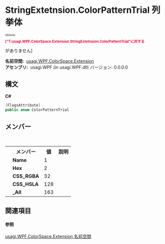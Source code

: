 # StringExtetnsion.ColorPatternTrial 列挙体

<div style="font-size:30%"><a href="https://github.com/usagi/usagi.cs/blob/master/docs/Home.md">≪Back to Home</a></div><p style="color: #dc143c; font-size: 8.5pt; font-weight: bold;">["T:usagi.WPF.ColorSpace.Extension.StringExtetnsion.ColorPatternTrial"に対する<summary>がありません]</p><strong>名前空間:</strong>
&nbsp;<a href="N_usagi_WPF_ColorSpace_Extension.md">usagi.WPF.ColorSpace.Extension</a><br /><strong>アセンブリ:</strong>
&nbsp;usagi.WPF (in usagi.WPF.dll) バージョン: 0.0.0.0

## 構文

**C#**<br />
``` C#
[FlagsAttribute]
public enum ColorPatternTrial
```


## メンバー
&nbsp;<table><tr><th></th><th>メンバー</th><th>値</th><th>説明</th></tr><tr><td /><td target="F:usagi.WPF.ColorSpace.Extension.StringExtetnsion.ColorPatternTrial.Name">**Name**</td><td>1</td><td /></tr><tr><td /><td target="F:usagi.WPF.ColorSpace.Extension.StringExtetnsion.ColorPatternTrial.Hex">**Hex**</td><td>2</td><td /></tr><tr><td /><td target="F:usagi.WPF.ColorSpace.Extension.StringExtetnsion.ColorPatternTrial.CSS_RGBA">**CSS_RGBA**</td><td>32</td><td /></tr><tr><td /><td target="F:usagi.WPF.ColorSpace.Extension.StringExtetnsion.ColorPatternTrial.CSS_HSLA">**CSS_HSLA**</td><td>128</td><td /></tr><tr><td /><td target="F:usagi.WPF.ColorSpace.Extension.StringExtetnsion.ColorPatternTrial._All">**_All**</td><td>163</td><td /></tr></table>

## 関連項目


#### 参照
<a href="N_usagi_WPF_ColorSpace_Extension.md">usagi.WPF.ColorSpace.Extension 名前空間</a><br />